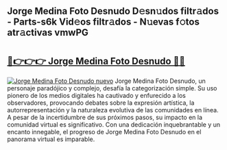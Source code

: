 ## Jorge Medina Foto Desnudo D𝚎sn𝚞dos filtr𝚊dos - Parts-s6k Vid𝚎os filtr𝚊dos - N𝚞evas f𝚘tos atr𝚊ctivas vmwPG

# <h2><a href="http://mbadplm.tromn.icu/?c=Jorge+Medina+Foto+Desnudo">🔗👉👉👉 Jorge Medina Foto Desnudo 🔗🔗</a></h2>

[![Jorge Medina Foto Desnudo nuevo](https://i.imgur.com/pEAQMta.gif)](http://mbadplm.tromn.icu/?c=Jorge+Medina+Foto+Desnudo)
Jorge Medina Foto Desnudo, un personaje paradójico y complejo, desafía la categorización simple. Su uso pionero de los medios digitales ha cautivado y enfurecido a los observadores, provocando debates sobre la expresión artística, la autorrepresentación y la naturaleza evolutiva de las comunidades en línea. A pesar de la incertidumbre de sus próximos pasos, su impacto en la comunidad virtual es significativo. Con una dedicación inquebrantable y un encanto innegable, el progreso de Jorge Medina Foto Desnudo en el panorama virtual es imparable.

